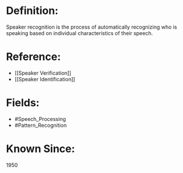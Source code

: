 

# Definition:
Speaker recognition is the process of automatically recognizing who is speaking based on individual characteristics of their speech.

# Reference:
- [[Speaker Verification]]
- [[Speaker Identification]]

# Fields: 
- #Speech_Processing
- #Pattern_Recognition

# Known Since:
1950

